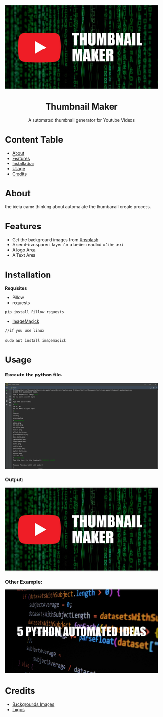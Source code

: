 ![Image](https://github.com/nailtonvital/thumbnail-maker/blob/main/images/results/code-logo.jpg)
<h1 align="center">Thumbnail Maker</h1>
<p align="center">A automated thumbnail generator for Youtube Videos</p>
  
 Content Table
=================
<!--ts-->
   * [About](#about)
   * [Features](#features)
   * [Installation](#installation)
   * [Usage](#usage)
   * [Credits](#credits)
<!--te-->
 
 # About
 the ideia came thinking about automatate the thumbanail create process.
 
 # Features
   * Get the background images from [Unsplash](https://unsplash.com/)
   * A semi-transparent layer for a better readind of the text
   * A logo Area
   * A Text Area

# Installation
 
**Requisites**
* Pillow
* requests
```
pip install Pillow requests
```
* [ImageMagick](https://imagemagick.org/script/download.php)
```
//if you use linux

sudo apt install imagemagick
```
# Usage
<h3>Execute the python file.</h3>

![cmd code](https://github.com/nailtonvital/thumbnail-maker/blob/main/image.png)

<h3>Output:</h3>
  
![output](https://github.com/nailtonvital/thumbnail-maker/blob/main/images/results/code-logo.jpg)

<h3>Other Example:</h3>

![output](https://github.com/nailtonvital/thumbnail-maker/blob/main/images/results/code.jpg)

# Credits
* [Backgrounds Images](https://unsplash.com/)
* [Logos](https://iconfinder.com)
